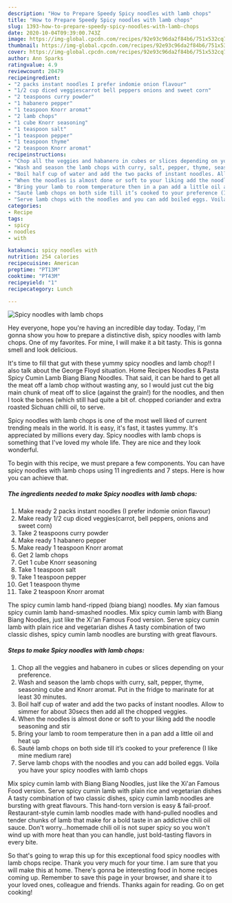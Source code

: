 ```yaml
---
description: "How to Prepare Speedy Spicy noodles with lamb chops"
title: "How to Prepare Speedy Spicy noodles with lamb chops"
slug: 1393-how-to-prepare-speedy-spicy-noodles-with-lamb-chops
date: 2020-10-04T09:39:00.743Z
image: https://img-global.cpcdn.com/recipes/92e93c96da2f84b6/751x532cq70/spicy-noodles-with-lamb-chops-recipe-main-photo.jpg
thumbnail: https://img-global.cpcdn.com/recipes/92e93c96da2f84b6/751x532cq70/spicy-noodles-with-lamb-chops-recipe-main-photo.jpg
cover: https://img-global.cpcdn.com/recipes/92e93c96da2f84b6/751x532cq70/spicy-noodles-with-lamb-chops-recipe-main-photo.jpg
author: Ann Sparks
ratingvalue: 4.9
reviewcount: 20479
recipeingredient:
- "2 packs instant noodles I prefer indomie onion flavour"
- "1/2 cup diced veggiescarrot bell peppers onions and sweet corn"
- "2 teaspoons curry powder"
- "1 habanero pepper"
- "1 teaspoon Knorr aromat"
- "2 lamb chops"
- "1 cube Knorr seasoning"
- "1 teaspoon salt"
- "1 teaspoon pepper"
- "1 teaspoon thyme"
- "2 teaspoon Knorr aromat"
recipeinstructions:
- "Chop all the veggies and habanero in cubes or slices depending on your preference."
- "Wash and season the lamb chops with curry, salt, pepper, thyme, seasoning cube and Knorr aromat. Put in the fridge to marinate for at least 30 minutes."
- "Boil half cup of water and add the two packs of instant noodles. Allow to simmer for about 30secs then add all the chopped veggies."
- "When the noodles is almost done or soft to your liking add the noodle seasoning and stir"
- "Bring your lamb to room temperature then in a pan add a little oil and heat up"
- "Sauté lamb chops on both side till it’s cooked to your preference (I like mine medium rare)"
- "Serve lamb chops with the noodles and you can add boiled eggs. Voila you have your spicy noodles with lamb chops"
categories:
- Recipe
tags:
- spicy
- noodles
- with

katakunci: spicy noodles with 
nutrition: 254 calories
recipecuisine: American
preptime: "PT13M"
cooktime: "PT43M"
recipeyield: "1"
recipecategory: Lunch

---
```



![Spicy noodles with lamb chops](https://img-global.cpcdn.com/recipes/92e93c96da2f84b6/751x532cq70/spicy-noodles-with-lamb-chops-recipe-main-photo.jpg)

Hey everyone, hope you're having an incredible day today. Today, I'm gonna show you how to prepare a distinctive dish, spicy noodles with lamb chops. One of my favorites. For mine, I will make it a bit tasty. This is gonna smell and look delicious.

It&#39;s time to fill that gut with these yummy spicy noodles and lamb chop!! I also talk about the George Floyd situation. Home Recipes Noodles &amp; Pasta Spicy Cumin Lamb Biang Biang Noodles. That said, it can be hard to get all the meat off a lamb chop without wasting any, so I would just cut the big main chunk of meat off to slice (against the grain!) for the noodles, and then I took the bones (which still had quite a bit of. chopped coriander and extra roasted Sichuan chilli oil, to serve.

Spicy noodles with lamb chops is one of the most well liked of current trending meals in the world. It is easy, it's fast, it tastes yummy. It's appreciated by millions every day. Spicy noodles with lamb chops is something that I've loved my whole life. They are nice and they look wonderful.


To begin with this recipe, we must prepare a few components. You can have spicy noodles with lamb chops using 11 ingredients and 7 steps. Here is how you can achieve that.

<!--inarticleads1-->

##### The ingredients needed to make Spicy noodles with lamb chops:

1. Make ready 2 packs instant noodles (I prefer indomie onion flavour)
1. Make ready 1/2 cup diced veggies(carrot, bell peppers, onions and sweet corn)
1. Take 2 teaspoons curry powder
1. Make ready 1 habanero pepper
1. Make ready 1 teaspoon Knorr aromat
1. Get 2 lamb chops
1. Get 1 cube Knorr seasoning
1. Take 1 teaspoon salt
1. Take 1 teaspoon pepper
1. Get 1 teaspoon thyme
1. Take 2 teaspoon Knorr aromat


The spicy cumin lamb hand-ripped (biang biang) noodles. My xian famous spicy cumin lamb hand-smashed noodles. Mix spicy cumin lamb with Biang Biang Noodles, just like the Xi&#39;an Famous Food version. Serve spicy cumin lamb with plain rice and vegetarian dishes A tasty combination of two classic dishes, spicy cumin lamb noodles are bursting with great flavours. 

<!--inarticleads2-->

##### Steps to make Spicy noodles with lamb chops:

1. Chop all the veggies and habanero in cubes or slices depending on your preference.
1. Wash and season the lamb chops with curry, salt, pepper, thyme, seasoning cube and Knorr aromat. Put in the fridge to marinate for at least 30 minutes.
1. Boil half cup of water and add the two packs of instant noodles. Allow to simmer for about 30secs then add all the chopped veggies.
1. When the noodles is almost done or soft to your liking add the noodle seasoning and stir
1. Bring your lamb to room temperature then in a pan add a little oil and heat up
1. Sauté lamb chops on both side till it’s cooked to your preference (I like mine medium rare)
1. Serve lamb chops with the noodles and you can add boiled eggs. Voila you have your spicy noodles with lamb chops


Mix spicy cumin lamb with Biang Biang Noodles, just like the Xi&#39;an Famous Food version. Serve spicy cumin lamb with plain rice and vegetarian dishes A tasty combination of two classic dishes, spicy cumin lamb noodles are bursting with great flavours. This hand-torn version is easy &amp; fail-proof. Restaurant-style cumin lamb noodles made with hand-pulled noodles and tender chunks of lamb that make for a bold taste in an addictive chili oil sauce. Don&#39;t worry…homemade chili oil is not super spicy so you won&#39;t wind up with more heat than you can handle, just bold-tasting flavors in every bite. 

So that's going to wrap this up for this exceptional food spicy noodles with lamb chops recipe. Thank you very much for your time. I am sure that you will make this at home. There's gonna be interesting food in home recipes coming up. Remember to save this page in your browser, and share it to your loved ones, colleague and friends. Thanks again for reading. Go on get cooking!

